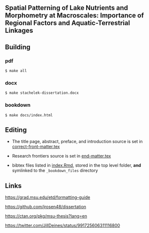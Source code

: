 ## Spatial Patterning of Lake Nutrients and Morphometry at Macroscales: Importance of Regional Factors and Aquatic-Terrestrial Linkages

## Building

### pdf
`$ make all`

### docx
`$ make stachelek-dissertation.docx`

### bookdown
`$ make docs/index.html`

## Editing

* The title page, abstract, preface, and introduction source is set in [correct-front-matter.tex](correct-front-matter.tex)

* Research frontiers source is set in [end-matter.tex](end-matter.tex)

* bibtex files listed in [index.Rmd](index.Rmd), stored in the top level folder, **and** symlinked to the `_bookdown_files` directory

## Links

https://grad.msu.edu/etd/formatting-guide

https://github.com/jrosen48/dissertation

https://ctan.org/pkg/msu-thesis?lang=en

https://twitter.com/JillDeines/status/991725606311116800
